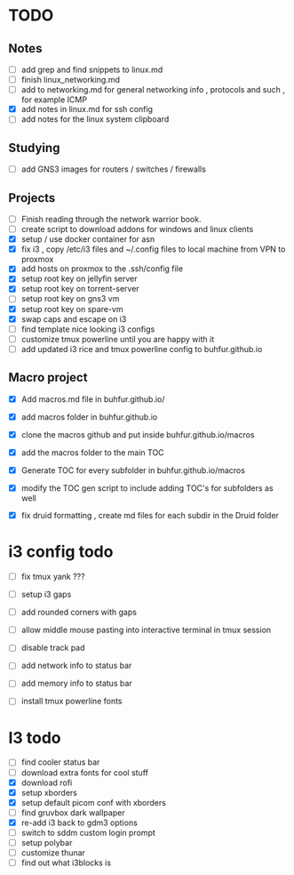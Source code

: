 
# TODO

## Notes 

- [ ] add grep and find snippets to linux.md
- [ ] finish linux_networking.md 
- [ ] add to networking.md for general networking info , protocols and such , for example ICMP 
- [x] add notes in linux.md for ssh config 
- [ ] add notes for the linux system clipboard 
## Studying 

- [ ] add GNS3 images for routers / switches / firewalls 

## Projects 
- [ ] Finish reading through the network warrior book.
- [ ] create script to download addons for windows and linux clients 
- [x] setup / use docker container for asn 
- [x] fix i3 , copy /etc/i3 files and ~/.config files to local machine from VPN to proxmox
- [x] add hosts on proxmox to the .ssh/config file 
- [x] setup root key on jellyfin server 
- [x] setup root key on torrent-server
- [ ] setup root key on gns3 vm 
- [x] setup root key on spare-vm 
- [x] swap caps and escape on i3 
- [ ] find template nice looking i3 configs 
- [ ] customize tmux powerline until you are happy with it 
- [ ] add updated i3 rice and tmux powerline config to buhfur.github.io
## Macro project 

- [x] Add macros.md file in buhfur.github.io/ 
- [x] add macros folder in buhfur.github.io
- [x] clone the macros github and put inside buhfur.github.io/macros
- [x] add the macros folder to the main TOC 
- [x] Generate TOC for every subfolder in buhfur.github.io/macros
- [x] modify the TOC gen script to include adding TOC's for subfolders as well 
- [x] fix druid formatting , create md files for each subdir in the Druid folder 



# i3 config todo 

- [ ] fix tmux yank ??? 
- [ ] setup i3 gaps 
- [ ] add rounded corners with gaps 
- [ ] allow middle mouse pasting into interactive terminal in tmux session 
- [ ] disable track pad  
- [ ] add network info to status bar 
- [ ] add memory info to status bar 
- [ ] install tmux powerline fonts 


# I3 todo 

- [ ] find cooler status bar 
- [ ] download extra fonts for cool stuff 
- [x] download rofi 
- [x] setup xborders 
- [x] setup default picom conf with xborders 
- [ ] find gruvbox dark wallpaper 
- [x] re-add i3 back to gdm3 options 
- [ ] switch to sddm custom login prompt 
- [ ] setup polybar 
- [ ] customize thunar 
- [ ] find out what i3blocks is 
